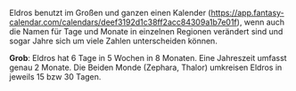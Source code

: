 Eldros benutzt im Großen und ganzen einen Kalender (https://app.fantasy-calendar.com/calendars/deef3192d1c38ff2acc84309a1b7e01f), wenn auch die Namen für Tage und Monate in einzelnen Regionen verändert sind und sogar Jahre sich um viele Zahlen unterscheiden können.

**Grob**: Eldros hat 6 Tage in 5 Wochen in 8 Monaten. Eine Jahreszeit umfasst genau 2 Monate. Die Beiden Monde (Zephara, Thalor) umkreisen Eldros in jeweils 15 bzw 30 Tagen.
